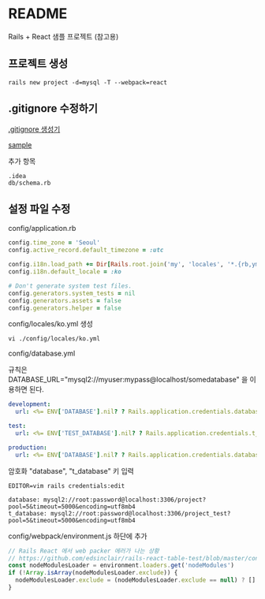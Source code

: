 # README

Rails + React 샘플 프로젝트 (참고용)

## 프로젝트 생성

```shell
rails new project -d=mysql -T --webpack=react
```

## .gitignore 수정하기

[.gitignore 생성기](https://www.toptal.com/developers/gitignore)

[sample](https://www.toptal.com/developers/gitignore/api/ruby,rails,react,node,yarn,storybookjs,rubymine,visualstudiocode,osx,windows,linux)

추가 항목

```.gitignore
.idea
db/schema.rb
```

## 설정 파일 수정

config/application.rb

```ruby
config.time_zone = 'Seoul'
config.active_record.default_timezone = :utc

config.i18n.load_path += Dir[Rails.root.join('my', 'locales', '*.{rb,yml}').to_s]
config.i18n.default_locale = :ko

# Don't generate system test files.
config.generators.system_tests = nil
config.generators.assets = false
config.generators.helper = false
```

config/locales/ko.yml 생성
```shell
vi ./config/locales/ko.yml
```

config/database.yml

규칙은 DATABASE_URL="mysql2://myuser:mypass@localhost/somedatabase" 을 이용하면 된다.
```yaml
development:
  url: <%= ENV['DATABASE'].nil? ? Rails.application.credentials.database : ENV['DATABASE'] %>

test:
  url: <%= ENV['TEST_DATABASE'].nil? ? Rails.application.credentials.t_database : ENV['TEST_DATABASE'] %>

production:
  url: <%= ENV['DATABASE'].nil? ? Rails.application.credentials.database : ENV['DATABASE'] %>
```

암호화 "database", "t_database" 키 입력
```shell
EDITOR=vim rails credentials:edit
```

```text
database: mysql2://root:password@localhost:3306/project?pool=5&timeout=5000&encoding=utf8mb4
t_database: mysql2://root:password@localhost:3306/project_test?pool=5&timeout=5000&encoding=utf8mb4
```

config/webpack/environment.js 하단에 추가
```javascript
// Rails React 에서 web packer 에러가 나는 상황
// https://github.com/edsinclair/rails-react-table-test/blob/master/config/webpack/environment.js
const nodeModulesLoader = environment.loaders.get('nodeModules')
if (!Array.isArray(nodeModulesLoader.exclude)) {
  nodeModulesLoader.exclude = (nodeModulesLoader.exclude == null) ? [] : [nodeModulesLoader.exclude]
}
```
